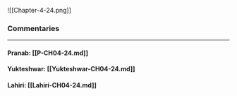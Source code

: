![[Chapter-4-24.png]]

### Commentaries

---

#### Pranab: [[P-CH04-24.md]]

#### Yukteshwar: [[Yukteshwar-CH04-24.md]]

#### Lahiri: [[Lahiri-CH04-24.md]]

